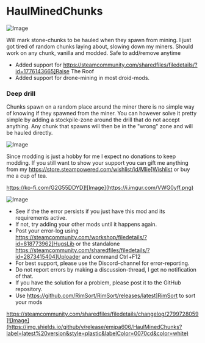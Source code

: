# HaulMinedChunks

![Image](https://i.imgur.com/iCj5o7O.png)


Will mark stone-chunks to be hauled when they spawn from mining.
I just got tired of random chunks laying about, slowing down my miners.
Should work on any chunk, vanilla and modded.
Safe to add/remove anytime

- Added support for https://steamcommunity.com/sharedfiles/filedetails/?id=1776143665]Raise The Roof
- Added support for drone-mining in most droid-mods.

### Deep drill

Chunks spawn on a random place around the miner there is no simple way of knowing if they spawned from the miner.
You can however solve it pretty simple by adding a stockpile-zone around the drill that do not accept anything. Any chunk that spawns will then be in the "wrong" zone and will be hauled directly.

![Image](https://i.imgur.com/Ds0rBAD.png)

Since modding is just a hobby for me I expect no donations to keep modding. If you still want to show your support you can gift me anything from my https://store.steampowered.com/wishlist/id/Mlie]Wishlist or buy me a cup of tea.

https://ko-fi.com/G2G55DDYD]![Image](https://i.imgur.com/VWG0yff.png)


![Image](https://i.imgur.com/5xwDG6H.png)



-  See if the the error persists if you just have this mod and its requirements active.
-  If not, try adding your other mods until it happens again.
-  Post your error-log using https://steamcommunity.com/workshop/filedetails/?id=818773962]HugsLib or the standalone https://steamcommunity.com/sharedfiles/filedetails/?id=2873415404]Uploader and command Ctrl+F12
-  For best support, please use the Discord-channel for error-reporting.
-  Do not report errors by making a discussion-thread, I get no notification of that.
-  If you have the solution for a problem, please post it to the GitHub repository.
-  Use https://github.com/RimSort/RimSort/releases/latest]RimSort to sort your mods



https://steamcommunity.com/sharedfiles/filedetails/changelog/2799728059]![Image](https://img.shields.io/github/v/release/emipa606/HaulMinedChunks?label=latest%20version&style=plastic&labelColor=0070cd&color=white)

